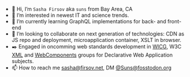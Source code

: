 - 👋 Hi, I’m `Sasha Firsov` aka `suns` from Bay Area, CA
- 👀 I’m interested in newest IT and science trends. 
- 🌱 I’m currently learning GraphQL implementations for back- and front-end
- 💞️ I’m looking to collaborate on next generation of technologies: CDN as JS repo and deployment, microapplication container, XSLT in browser.
- ✒️ Engaged in oncomming web standards development in [WICG](https://github.com/WICG), W3C [XML](https://www.w3.org/community/xslt-40/participants) and [WebComponents](https://www.w3.org/community/webcomponents/participants) groups for Declarative Web Application subjects.
- 📫 How to reach me sasha@firsov.net, DM [@Suns@fosstodon.org]([https://twitter.com/SashaFirsov](https://fosstodon.org/@Suns))
